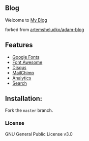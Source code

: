 ## Blog

Welcome to [My Blog](https://stonybean.github.io)

forked from [artemsheludko/adam-blog](https://github.com/artemsheludko/adam-blog)

## Features

- [Google Fonts](https://fonts.google.com/)
- [Font Awesome](http://fontawesome.io/)
- [Disqus](https://disqus.com/)
- [MailChimp](https://mailchimp.com/)
- [Analytics](https://analytics.google.com/analytics/web/)
- [Search](https://github.com/christian-fei/Simple-Jekyll-Search)

## Installation:

Fork the ``master`` branch.

### License

GNU General Public License v3.0
